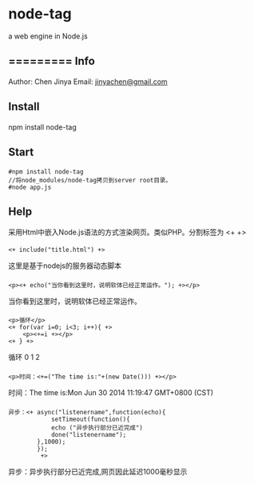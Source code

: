node-tag
=========

a web engine in Node.js

=========
Info
---------
####
Author: Chen Jinya
Email: jinyachen@gmail.com

Install
---------
####
npm install node-tag

Start
---------
####
	#npm install node-tag
	//将node_modules/node-tag拷贝到server root目录。
	#node app.js

Help
---------
采用Html中嵌入Node.js语法的方式渲染网页。类似PHP。分割标签为 <+ +>
####
	<+ include("title.html") +>
这里是基于nodejs的服务器动态脚本
####
	<p><+ echo("当你看到这里时，说明软体已经正常运作。"); +></p>
当你看到这里时，说明软体已经正常运作。
####
	<p>循环</p>
	<+ for(var i=0; i<3; i++){ +>
		<p><+=i +></p>
	<+ } +>
			
循环
0
1
2
####
	<p>时间：<+=("The time is:"+(new Date())) +></p>
			
时间：The time is:Mon Jun 30 2014 11:19:47 GMT+0800 (CST)
####
	异步：<+ async("listenername",function(echo){
				setTimeout(function(){
				echo ("异步执行部分已近完成")
				done("listenername");
			},1000);
			});
			 +>
			
异步：异步执行部分已近完成,网页因此延迟1000毫秒显示

